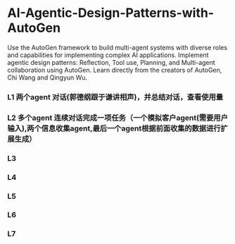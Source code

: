 # AI-Agentic-Design-Patterns-with-AutoGen
Use the AutoGen framework to build multi-agent systems with diverse roles and capabilities for implementing complex AI applications.  Implement agentic design patterns: Reflection, Tool use, Planning, and Multi-agent collaboration using AutoGen.  Learn directly from the creators of AutoGen, Chi Wang and Qingyun Wu.

### L1 两个agent 对话(郭德纲跟于谦讲相声)，并总结对话，查看使用量
### L2 多个agent 连续对话完成一项任务（一个模拟客户agent(需要用户输入),两个信息收集agent,最后一个agent根据前面收集的数据进行扩展生成）
### L3  
### L4  
### L5  
### L6
### L7    
